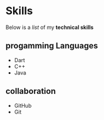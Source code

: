 # Skills

Below is a _list_ of my **technical skills**

## progamming Languages
- Dart
- C++
- Java

## collaboration
- GitHub
- Git
